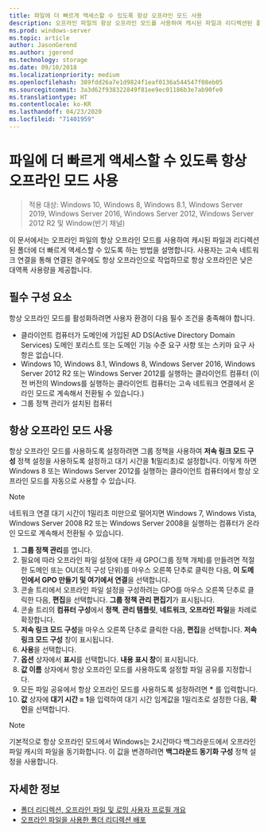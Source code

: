 ```yaml
---
title: 파일에 더 빠르게 액세스할 수 있도록 항상 오프라인 모드 사용
description: 오프라인 파일의 항상 오프라인 모드를 사용하여 캐시된 파일과 리디렉션된 폴더에 더 빠르게 액세스할 수 있도록 하는 방법입니다.
ms.prod: windows-server
ms.topic: article
author: JasonGerend
ms.author: jgerend
ms.technology: storage
ms.date: 09/10/2018
ms.localizationpriority: medium
ms.openlocfilehash: 389fdd26a7e1d9824f1eaf0136a544547f08eb05
ms.sourcegitcommit: 3a3d62f938322849f81ee9ec01186b3e7ab90fe0
ms.translationtype: HT
ms.contentlocale: ko-KR
ms.lasthandoff: 04/23/2020
ms.locfileid: "71401959"
---
```

# <a name="enable-always-offline-mode-for-faster-access-to-files"></a>파일에 더 빠르게 액세스할 수 있도록 항상 오프라인 모드 사용

>적용 대상: Windows 10, Windows 8, Windows 8.1, Windows Server 2019, Windows Server 2016, Windows Server 2012, Windows Server 2012 R2 및 Window(반기 채널)

이 문서에서는 오프라인 파일의 항상 오프라인 모드를 사용하여 캐시된 파일과 리디렉션된 폴더에 더 빠르게 액세스할 수 있도록 하는 방법을 설명합니다. 사용자는 고속 네트워크 연결을 통해 연결된 경우에도 항상 오프라인으로 작업하므로 항상 오프라인은 낮은 대역폭 사용량을 제공합니다.

## <a name="prerequisites"></a>필수 구성 요소

항상 오프라인 모드를 활성화하려면 사용자 환경이 다음 필수 조건을 충족해야 합니다.

- 클라이언트 컴퓨터가 도메인에 가입된 AD DS(Active Directory Domain Services) 도메인 포리스트 또는 도메인 기능 수준 요구 사항 또는 스키마 요구 사항은 없습니다.
- Windows 10, Windows 8.1, Windows 8, Windows Server 2016, Windows Server 2012 R2 또는 Windows Server 2012를 실행하는 클라이언트 컴퓨터 (이전 버전의 Windows를 실행하는 클라이언트 컴퓨터는 고속 네트워크 연결에서 온라인 모드로 계속해서 전환될 수 있습니다.)
- 그룹 정책 관리가 설치된 컴퓨터

## <a name="enable-always-offline-mode"></a>항상 오프라인 모드 사용

항상 오프라인 모드를 사용하도록 설정하려면 그룹 정책을 사용하여 **저속 링크 모드 구성** 정책 설정을 사용하도록 설정하고 대기 시간을 **1**(밀리초)로 설정합니다. 이렇게 하면 Windows 8 또는 Windows Server 2012를 실행하는 클라이언트 컴퓨터에서 항상 오프라인 모드를 자동으로 사용할 수 있습니다.

>[!NOTE]
>네트워크 연결 대기 시간이 1밀리초 미만으로 떨어지면 Windows 7, Windows Vista, Windows Server 2008 R2 또는 Windows Server 2008을 실행하는 컴퓨터가 온라인 모드로 계속해서 전환될 수 있습니다.

1. **그룹 정책 관리**를 엽니다.
2. 필요에 따라 오프라인 파일 설정에 대한 새 GPO(그룹 정책 개체)를 만들려면 적절한 도메인 또는 OU(조직 구성 단위)를 마우스 오른쪽 단추로 클릭한 다음, **이 도메인에서 GPO 만들기 및 여기에서 연결**을 선택합니다.
3. 콘솔 트리에서 오프라인 파일 설정을 구성하려는 GPO를 마우스 오른쪽 단추로 클릭한 다음, **편집**을 선택합니다. **그룹 정책 관리 편집기**가 표시됩니다.
4. 콘솔 트리의 **컴퓨터 구성**에서 **정책**, **관리 템플릿**, **네트워크**, **오프라인 파일**을 차례로 확장합니다.
5. **저속 링크 모드 구성**을 마우스 오른쪽 단추로 클릭한 다음, **편집**을 선택합니다. **저속 링크 모드 구성** 창이 표시됩니다.
6. **사용**을 선택합니다.
7. **옵션** 상자에서 **표시**를 선택합니다. **내용 표시 창**이 표시됩니다.
8. **값 이름** 상자에서 항상 오프라인 모드를 사용하도록 설정할 파일 공유를 지정합니다.
9. 모든 파일 공유에서 항상 오프라인 모드를 사용하도록 설정하려면 **\*** 를 입력합니다.
10. **값** 상자에 **대기 시간 = 1**을 입력하여 대기 시간 임계값을 1밀리초로 설정한 다음, **확인**을 선택합니다.

>[!NOTE]
>기본적으로 항상 오프라인 모드에서 Windows는 2시간마다 백그라운드에서 오프라인 파일 캐시의 파일을 동기화합니다. 이 값을 변경하려면 **백그라운드 동기화 구성** 정책 설정을 사용합니다.

## <a name="more-information"></a>자세한 정보

* [폴더 리디렉션, 오프라인 파일 및 로밍 사용자 프로필 개요](folder-redirection-rup-overview.md)
* [오프라인 파일을 사용한 폴더 리디렉션 배포](deploy-folder-redirection.md)
